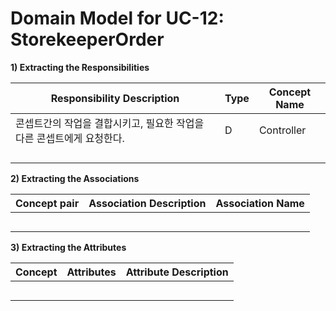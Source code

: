 # Domain Model for UC-12: StorekeeperOrder

**1) Extracting the Responsibilities**

| Responsibility Description                                   | Type | Concept Name |
| ------------------------------------------------------------ | ---- | ------------ |
| 콘셉트간의 작업을 결합시키고, 필요한 작업을 다른 콘셉트에게 요청한다.  |  D  | Controller   |
|         |    |     |
|   |   |     |
|    |     |    |
|        |     |    |


**2) Extracting the Associations**

| Concept pair | Association Description | Association Name |
| ------------------ | ----------------------- | ---------------- |
|  |     |   |
|   |   |   |
|   |       |      |
|  |  |        |
|   |    |      |  

**3) Extracting the Attributes**

| Concept | Attributes | Attribute Description |
| ------- | ---------- | --------------------- |
|   |    |      |
|   | |                       |
|         |            |                       |
|         |            |                       |
|         |            |                       |
